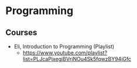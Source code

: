 # Programming

## Courses

- Eli, Introduction to Programming (Playlist)
  - https://www.youtube.com/playlist?list=PLJcaPjxegjBVrjNOu4Sk5fqwzBY94jGfc